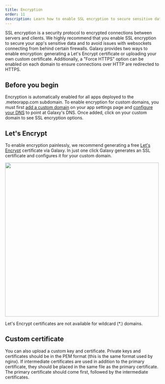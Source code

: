 ```yaml
---
title: Encryption
order: 11
description: Learn how to enable SSL encryption to secure sensitive data
---
```


SSL encryption is a security protocol to encrypted connections between servers and clients. We highly recommend that you enable SSL encryption to secure your app's sensitive data and to avoid issues with websockets connecting from behind certain firewalls. Galaxy provides two ways to enable encryption: generating a Let's Encrypt certificate or uploading your own custom certificate.  Additionally, a "Force HTTPS" option can be enabled on each domain to ensure connections over HTTP are redirected to HTTPS.

<h2 id="custom-domain">Before you begin</h2>

Encryption is automatically enabled for all apps deployed to the .meteorapp.com subdomain. To enable encryption for  custom domains, you must first [add a custom domain](/custom-domains.html) on your app settings page and [configure your DNS](/dns.html) to point at Galaxy's DNS. Once added, click on your custom domain to see SSL encryption options.

<h2 id="lets-encrypt">Let's Encrypt</h2>

To enable encryption painlessly, we recommend generating a free [Let's Encrypt](https://letsencrypt.org/) certificate via Galaxy. In just one click Galaxy generates an SSL certificate and configures it for your custom domain.

<img src="images/email-enable-ssl.png" style="width: 500px;">

Let's Encrypt certificates are not available for wildcard (*.) domains.

<h2 id="Custom certificate">Custom certificate</h2>

You can also upload a custom key and certificate. Private keys and certificates should be in the PEM format (this is the same format used by nginx). If intermediate certificates are used in addition to the primary certificate, they should be placed in the same file as the primary certificate. The primary certificate should come first, followed by the intermediate certificates.
